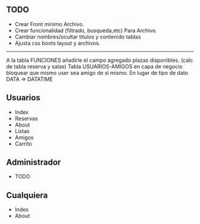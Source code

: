 ## TODO
* Crear Front mínimo Archivo.
* Crear funcionalidad (filtrado, busqueda,etc) Para Archivo.
* Cambiar nombres/ocultar titulos y contenido tablas 
* Ajusta css boots layout y archivos. 



--------------

A la tabla FUNCIONES añadirle el campo agregado plazas disponibles. (calc de tabla reserva y salas)
Tabla USUARIOS-AMIGOS en capa de negocio bloquear que mismo user sea amigo de si mismo.
En lugar de tipo de dato DATA => DATATIME

## Usuarios

- Index
- Reservas 
- About
- Listas
- Amigos
- Carrito
   
## Administrador

- TODO

## Cualquiera

- Index
- About


